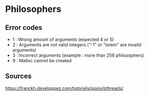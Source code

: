 # Philosophers

## Error codes 

- 1 : Wrong amount of arguments (expected 4 or 5)
- 2 : Arguments are not valid integers ("-1" or "lorem" are invalid arguments)
- 3 : Incorrect arguments (example : more than 256 philosophers)
- 9 : Malloc cannot be created

## Sources 

https://franckh.developpez.com/tutoriels/posix/pthreads/
